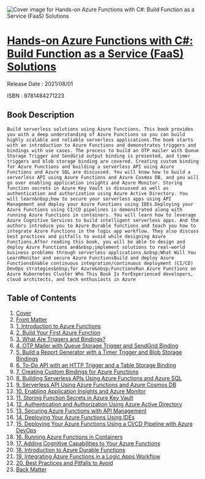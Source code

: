 ![Cover image for Hands-on Azure Functions with C#: Build Function as a Service (FaaS) Solutions](https://imgdetail.ebookreading.net/cover/cover/202109/EB9781484271223.jpg)

[Hands-on Azure Functions with C#: Build Function as a Service (FaaS) Solutions](https://ebookreading.net/view/book/Hands-on+Azure+Functions+with+C%23%3A+Build+Function+as+a+Service+%28FaaS%29+Solutions-EB9781484271223_1.html "Hands-on Azure Functions with C#: Build Function as a Service (FaaS) Solutions")
====================================================================================================================

Release Date : 2021/08/01

ISBN : 9781484271223

Book Description
-----------------


    Build serverless solutions using Azure Functions. This book provides you with a deep understanding of Azure Functions so you can build highly scalable and reliable serverless applications.The book starts with an introduction to Azure Functions and demonstrates triggers and bindings with use cases. The process to build an OTP mailer with Queue Storage Trigger and SendGrid output binding is presented, and timer triggers and blob storage binding are covered. Creating custom binding for Azure Functions and building a serverless API using Azure Functions and Azure SQL are discussed. You will know how to build a serverless API using Azure Functions and Azure Cosmos DB, and you will go over enabling application insights and Azure Monitor. Storing function secrets in Azure Key Vault is discussed as well as authentication and authorization using Azure Active Directory. You will learn&nbsp;how to secure your serverless apps using API Management and deploy your Azure Functions using IDEs.Deploying your Azure Functions using CI/CD pipelines is demonstrated along with running Azure Functions in containers. You will learn how to leverage Azure Cognitive Services to build intelligent serverless apps. And the authors introduce you to Azure Durable functions and teach you how to integrate Azure Functions in the logic app workflow. They also discuss best practices and pitfalls to avoid while designing Azure Functions.After reading this book, you will be able to design and deploy Azure Functions and&nbsp;implement solutions to real-world business problems through serverless applications.&nbsp;What Will You LearnMonitor and secure Azure FunctionsBuild and deploy Azure FunctionsEnable continuous integration/continuous deployment (CI/CD) DevOps strategies&nbsp;for Azure&nbsp;FunctionsRun Azure Functions on Azure Kubernetes Cluster Who This Book Is ForExperienced developers, cloud architects, and tech enthusiasts in Azure 
  

Table of Contents
-----------------

1. [Cover](https://ebookreading.net/view/book/Hands-on+Azure+Functions+with+C%23%3A+Build+Function+as+a+Service+%28FaaS%29+Solutions-EB9781484271223_1.html)
1. [Front Matter](https://ebookreading.net/view/book/Hands-on+Azure+Functions+with+C%23%3A+Build+Function+as+a+Service+%28FaaS%29+Solutions-EB9781484271223_2.html)
1. [1.&nbsp;Introduction to Azure Functions](https://ebookreading.net/view/book/Hands-on+Azure+Functions+with+C%23%3A+Build+Function+as+a+Service+%28FaaS%29+Solutions-EB9781484271223_3.html)
1. [2.&nbsp;Build Your First Azure Function](https://ebookreading.net/view/book/Hands-on+Azure+Functions+with+C%23%3A+Build+Function+as+a+Service+%28FaaS%29+Solutions-EB9781484271223_4.html)
1. [3.&nbsp;What Are Triggers and Bindings?](https://ebookreading.net/view/book/Hands-on+Azure+Functions+with+C%23%3A+Build+Function+as+a+Service+%28FaaS%29+Solutions-EB9781484271223_5.html)
1. [4.&nbsp;OTP Mailer with Queue Storage Trigger and SendGrid Binding](https://ebookreading.net/view/book/Hands-on+Azure+Functions+with+C%23%3A+Build+Function+as+a+Service+%28FaaS%29+Solutions-EB9781484271223_6.html)
1. [5.&nbsp;Build a Report Generator with a Timer Trigger and Blob Storage Bindings](https://ebookreading.net/view/book/Hands-on+Azure+Functions+with+C%23%3A+Build+Function+as+a+Service+%28FaaS%29+Solutions-EB9781484271223_7.html)
1. [6.&nbsp;To-Do API with an HTTP Trigger and a Table Storage Binding](https://ebookreading.net/view/book/Hands-on+Azure+Functions+with+C%23%3A+Build+Function+as+a+Service+%28FaaS%29+Solutions-EB9781484271223_8.html)
1. [7.&nbsp;Creating Custom Bindings for Azure Functions](https://ebookreading.net/view/book/Hands-on+Azure+Functions+with+C%23%3A+Build+Function+as+a+Service+%28FaaS%29+Solutions-EB9781484271223_9.html)
1. [8.&nbsp;Building Serverless APIs Using Azure Functions and Azure SQL](https://ebookreading.net/view/book/Hands-on+Azure+Functions+with+C%23%3A+Build+Function+as+a+Service+%28FaaS%29+Solutions-EB9781484271223_10.html)
1. [9.&nbsp;Serverless API Using Azure Functions and Azure Cosmos DB](https://ebookreading.net/view/book/Hands-on+Azure+Functions+with+C%23%3A+Build+Function+as+a+Service+%28FaaS%29+Solutions-EB9781484271223_11.html)
1. [10.&nbsp;Enabling Application Insights and Azure Monitor](https://ebookreading.net/view/book/Hands-on+Azure+Functions+with+C%23%3A+Build+Function+as+a+Service+%28FaaS%29+Solutions-EB9781484271223_12.html)
1. [11.&nbsp;Storing Function Secrets in Azure Key Vault](https://ebookreading.net/view/book/Hands-on+Azure+Functions+with+C%23%3A+Build+Function+as+a+Service+%28FaaS%29+Solutions-EB9781484271223_13.html)
1. [12.&nbsp;Authentication and Authorization Using Azure Active Directory](https://ebookreading.net/view/book/Hands-on+Azure+Functions+with+C%23%3A+Build+Function+as+a+Service+%28FaaS%29+Solutions-EB9781484271223_14.html)
1. [13.&nbsp;Securing Azure Functions with API Management](https://ebookreading.net/view/book/Hands-on+Azure+Functions+with+C%23%3A+Build+Function+as+a+Service+%28FaaS%29+Solutions-EB9781484271223_15.html)
1. [14.&nbsp;Deploying Your Azure Functions Using IDEs](https://ebookreading.net/view/book/Hands-on+Azure+Functions+with+C%23%3A+Build+Function+as+a+Service+%28FaaS%29+Solutions-EB9781484271223_16.html)
1. [15.&nbsp;Deploying Your Azure Functions Using a CI/CD Pipeline with Azure DevOps](https://ebookreading.net/view/book/Hands-on+Azure+Functions+with+C%23%3A+Build+Function+as+a+Service+%28FaaS%29+Solutions-EB9781484271223_17.html)
1. [16.&nbsp;Running Azure Functions in Containers](https://ebookreading.net/view/book/Hands-on+Azure+Functions+with+C%23%3A+Build+Function+as+a+Service+%28FaaS%29+Solutions-EB9781484271223_18.html)
1. [17.&nbsp;Adding Cognitive Capabilities to Your Azure Functions](https://ebookreading.net/view/book/Hands-on+Azure+Functions+with+C%23%3A+Build+Function+as+a+Service+%28FaaS%29+Solutions-EB9781484271223_19.html)
1. [18.&nbsp;Introduction to Azure Durable Functions](https://ebookreading.net/view/book/Hands-on+Azure+Functions+with+C%23%3A+Build+Function+as+a+Service+%28FaaS%29+Solutions-EB9781484271223_20.html)
1. [19.&nbsp;Integrating Azure Functions in a Logic Apps Workflow](https://ebookreading.net/view/book/Hands-on+Azure+Functions+with+C%23%3A+Build+Function+as+a+Service+%28FaaS%29+Solutions-EB9781484271223_21.html)
1. [20.&nbsp;Best Practices and Pitfalls to Avoid](https://ebookreading.net/view/book/Hands-on+Azure+Functions+with+C%23%3A+Build+Function+as+a+Service+%28FaaS%29+Solutions-EB9781484271223_22.html)
1. [Back Matter](https://ebookreading.net/view/book/Hands-on+Azure+Functions+with+C%23%3A+Build+Function+as+a+Service+%28FaaS%29+Solutions-EB9781484271223_23.html)
